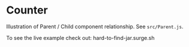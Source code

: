 # Counter

Illustration of Parent / Child component relationship.
See `src/Parent.js`.

To see the live example check out:
hard-to-find-jar.surge.sh
